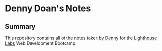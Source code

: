 # Denny Doan's Notes
## Summary 

This repository contains all of the notes taken by [Denny](https://github.com/ireckless03) for the [Lighthouse Labs](https://www.lighthouselabs.ca/) Web Development Bootcamp.


